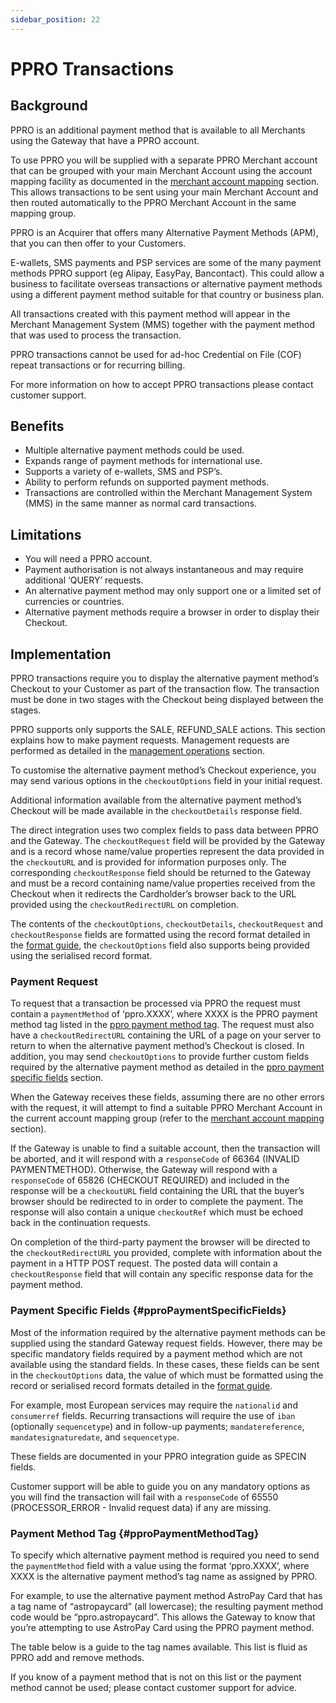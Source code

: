 ```yaml
---
sidebar_position: 22
---
```


# PPRO Transactions

## Background 

PPRO is an additional payment method that is available to all Merchants using the Gateway that have a PPRO account.

To use PPRO you will be supplied with a separate PPRO Merchant account that can be grouped with your main Merchant Account using the account mapping facility as documented in the [merchant account mapping](annexes#merchantAccountMapping) section. This allows transactions to be sent using your main Merchant Account and then routed automatically to the PPRO Merchant Account in the same mapping group.

PPRO is an Acquirer that offers many Alternative Payment Methods (APM), that you can then offer to your Customers.

E-wallets, SMS payments and PSP services are some of the many payment methods PPRO support (eg Alipay, EasyPay, Bancontact). This could allow a business to facilitate overseas transactions or alternative payment methods using a different payment method suitable for that country or business plan.

All transactions created with this payment method will appear in the Merchant Management System (MMS) together with the payment method that was used to process the transaction.

PPRO transactions cannot be used for ad-hoc Credential on File (COF) repeat transactions or for recurring billing.

For more information on how to accept PPRO transactions please contact customer support.

## Benefits 

- Multiple alternative payment methods could be used.
- Expands range of payment methods for international use.
- Supports a variety of e-wallets, SMS and PSP’s.
- Ability to perform refunds on supported payment methods.
- Transactions are controlled within the Merchant Management System (MMS) in the same manner as normal card transactions.

## Limitations 

- You will need a PPRO account.
- Payment authorisation is not always instantaneous and may require additional ‘QUERY’ requests.
- An alternative payment method may only support one or a limited set of currencies or countries.
- Alternative payment methods require a browser in order to display their Checkout.

## Implementation 

PPRO transactions require you to display the alternative payment method’s Checkout to your Customer as part of the transaction flow. The transaction must be done in two stages with the Checkout being displayed between the stages.

PPRO supports only supports the SALE, REFUND_SALE actions. This section explains how to make payment requests. Management requests are performed as detailed in the [management operations](transactiontypes#managementOperations) section.

To customise the alternative payment method’s Checkout experience, you may send various options in the `checkoutOptions` field in your initial request.

Additional information available from the alternative payment method’s Checkout will be made available in the `checkoutDetails` response field.

The direct integration uses two complex fields to pass data between PPRO and the Gateway. The `checkoutRequest` field will be provided by the Gateway and is a record whose name/value properties represent the data provided in the `checkoutURL` and is provided for information purposes only. The corresponding `checkoutResponse` field should be returned to the Gateway and must be a record containing name/value properties received from the Checkout when it redirects the Cardholder’s browser back to the URL provided using the `checkoutRedirectURL` on completion.

The contents of the `checkoutOptions`, `checkoutDetails`, `checkoutRequest` and `checkoutResponse` fields are formatted using the record format detailed in the [format guide](overview#fieldFormats), the `checkoutOptions` field also supports being provided using the serialised record format.

### Payment Request 

To request that a transaction be processed via PPRO the request must contain a `paymentMethod` of ‘ppro.XXXX’, where XXXX is the PPRO payment method tag listed in the [ppro payment method tag](#pproPaymentMethodTag). The request must also have a `checkoutRedirectURL` containing the URL of a page on your server to return to when the alternative payment method’s Checkout is closed. In addition, you may send `checkoutOptions` to provide further custom fields required by the alternative payment method as detailed in the [ppro payment specific fields](#pproPaymentSpecificFields) section.

When the Gateway receives these fields, assuming there are no other errors with the request, it will attempt to find a suitable PPRO Merchant Account in the current account mapping group (refer to the [merchant account mapping](annexes#merchantAccountMapping) section).

If the Gateway is unable to find a suitable account, then the transaction will be aborted, and it will respond with a `responseCode` of 66364 (INVALID PAYMENTMETHOD).
Otherwise, the Gateway will respond with a `responseCode` of 65826 (CHECKOUT REQUIRED) and included in the response will be a `checkoutURL` field containing the URL that the buyer’s browser should be redirected to in order to complete the payment. The response will also contain a unique `checkoutRef` which must be echoed back in the continuation requests.

On completion of the third-party payment the browser will be directed to the `checkoutRedirectURL` you provided, complete with information about the payment in a HTTP POST request. The posted data will contain a `checkoutResponse` field that will contain any specific response data for the payment method.

### Payment Specific Fields {#pproPaymentSpecificFields}

Most of the information required by the alternative payment methods can be supplied using the standard Gateway request fields. However, there may be specific mandatory fields required by a payment method which are not available using the standard fields. In these cases, these fields can be sent in the `checkoutOptions` data, the value of which must be formatted using the record or serialised record formats detailed in the [format guide](overview#fieldFormats).

For example, most European services may require the `nationalid` and `consumerref` fields. Recurring transactions will require the use of `iban` (optionally `sequencetype`) and in follow-up payments; `mandatereference`, `mandatesignaturedate`, and `sequencetype`.

These fields are documented in your PPRO integration guide as SPECIN fields.

Customer support will be able to guide you on any mandatory options as you will find the transaction will fail with a `responseCode` of 65550 (PROCESSOR_ERROR - Invalid request data) if any are missing.

### Payment Method Tag {#pproPaymentMethodTag}

To specify which alternative payment method is required you need to send the `paymentMethod` field with a value using the format ‘ppro.XXXX’, where XXXX is the alternative payment method’s tag name as assigned by PPRO.

For example, to use the alternative payment method AstroPay Card that has a tag name of “astropaycard” (all lowercase); the resulting payment method code would be “ppro.astropaycard”. This allows the Gateway to know that you’re attempting to use AstroPay Card using the PPRO payment method.

The table below is a guide to the tag names available. This list is fluid as PPRO add and remove methods.

If you know of a payment method that is not on this list or the payment method cannot be used; please contact customer support for advice.
